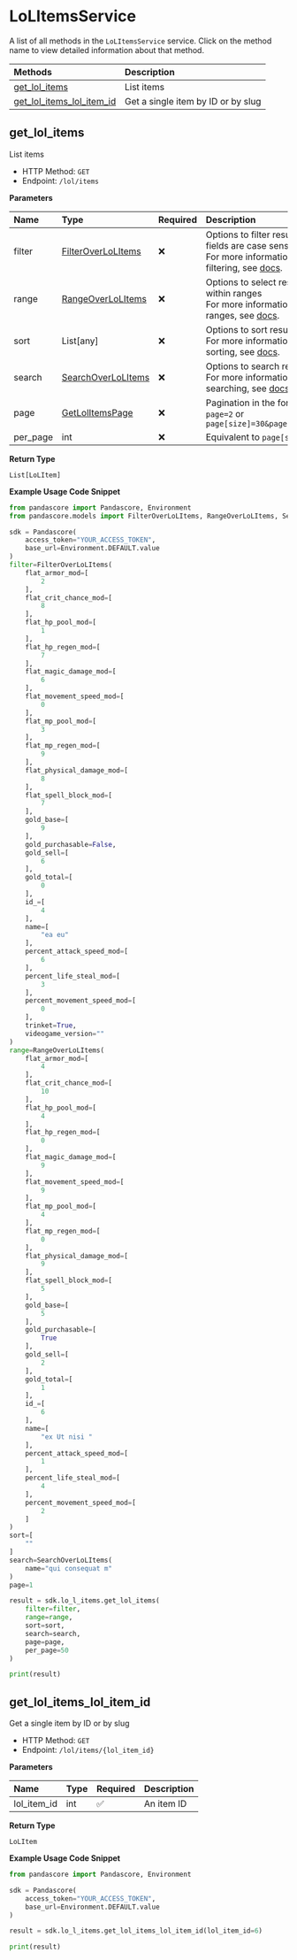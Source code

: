 # LoLItemsService

A list of all methods in the `LoLItemsService` service. Click on the method name to view detailed information about that method.

| Methods                                                 | Description                        |
| :------------------------------------------------------ | :--------------------------------- |
| [get_lol_items](#get_lol_items)                         | List items                         |
| [get_lol_items_lol_item_id](#get_lol_items_lol_item_id) | Get a single item by ID or by slug |

## get_lol_items

List items

- HTTP Method: `GET`
- Endpoint: `/lol/items`

**Parameters**

| Name     | Type                                                  | Required | Description                                                                                                                                         |
| :------- | :---------------------------------------------------- | :------- | :-------------------------------------------------------------------------------------------------------------------------------------------------- |
| filter   | [FilterOverLoLItems](../models/FilterOverLoLItems.md) | ❌       | Options to filter results. String fields are case sensitive <br/>For more information on filtering, see [docs](/docs/filtering-and-sorting#filter). |
| range    | [RangeOverLoLItems](../models/RangeOverLoLItems.md)   | ❌       | Options to select results within ranges <br/>For more information on ranges, see [docs](/docs/filtering-and-sorting#range).                         |
| sort     | List[any]                                             | ❌       | Options to sort results <br/>For more information on sorting, see [docs](/docs/filtering-and-sorting#sort).                                         |
| search   | [SearchOverLoLItems](../models/SearchOverLoLItems.md) | ❌       | Options to search results <br/>For more information on searching, see [docs](/docs/filtering-and-sorting#search).                                   |
| page     | [GetLolItemsPage](../models/GetLolItemsPage.md)       | ❌       | Pagination in the form of `page=2` or `page[size]=30&page[number]=2`                                                                                |
| per_page | int                                                   | ❌       | Equivalent to `page[size]`                                                                                                                          |

**Return Type**

`List[LoLItem]`

**Example Usage Code Snippet**

```python
from pandascore import Pandascore, Environment
from pandascore.models import FilterOverLoLItems, RangeOverLoLItems, SearchOverLoLItems

sdk = Pandascore(
    access_token="YOUR_ACCESS_TOKEN",
    base_url=Environment.DEFAULT.value
)
filter=FilterOverLoLItems(
    flat_armor_mod=[
        2
    ],
    flat_crit_chance_mod=[
        8
    ],
    flat_hp_pool_mod=[
        1
    ],
    flat_hp_regen_mod=[
        7
    ],
    flat_magic_damage_mod=[
        6
    ],
    flat_movement_speed_mod=[
        0
    ],
    flat_mp_pool_mod=[
        3
    ],
    flat_mp_regen_mod=[
        9
    ],
    flat_physical_damage_mod=[
        8
    ],
    flat_spell_block_mod=[
        7
    ],
    gold_base=[
        9
    ],
    gold_purchasable=False,
    gold_sell=[
        6
    ],
    gold_total=[
        0
    ],
    id_=[
        4
    ],
    name=[
        "ea eu"
    ],
    percent_attack_speed_mod=[
        6
    ],
    percent_life_steal_mod=[
        3
    ],
    percent_movement_speed_mod=[
        0
    ],
    trinket=True,
    videogame_version=""
)
range=RangeOverLoLItems(
    flat_armor_mod=[
        4
    ],
    flat_crit_chance_mod=[
        10
    ],
    flat_hp_pool_mod=[
        4
    ],
    flat_hp_regen_mod=[
        0
    ],
    flat_magic_damage_mod=[
        9
    ],
    flat_movement_speed_mod=[
        9
    ],
    flat_mp_pool_mod=[
        4
    ],
    flat_mp_regen_mod=[
        0
    ],
    flat_physical_damage_mod=[
        9
    ],
    flat_spell_block_mod=[
        5
    ],
    gold_base=[
        5
    ],
    gold_purchasable=[
        True
    ],
    gold_sell=[
        2
    ],
    gold_total=[
        1
    ],
    id_=[
        6
    ],
    name=[
        "ex Ut nisi "
    ],
    percent_attack_speed_mod=[
        1
    ],
    percent_life_steal_mod=[
        4
    ],
    percent_movement_speed_mod=[
        2
    ]
)
sort=[
    ""
]
search=SearchOverLoLItems(
    name="qui consequat m"
)
page=1

result = sdk.lo_l_items.get_lol_items(
    filter=filter,
    range=range,
    sort=sort,
    search=search,
    page=page,
    per_page=50
)

print(result)
```

## get_lol_items_lol_item_id

Get a single item by ID or by slug

- HTTP Method: `GET`
- Endpoint: `/lol/items/{lol_item_id}`

**Parameters**

| Name        | Type | Required | Description |
| :---------- | :--- | :------- | :---------- |
| lol_item_id | int  | ✅       | An item ID  |

**Return Type**

`LoLItem`

**Example Usage Code Snippet**

```python
from pandascore import Pandascore, Environment

sdk = Pandascore(
    access_token="YOUR_ACCESS_TOKEN",
    base_url=Environment.DEFAULT.value
)

result = sdk.lo_l_items.get_lol_items_lol_item_id(lol_item_id=6)

print(result)
```

<!-- This file was generated by liblab | https://liblab.com/ -->
